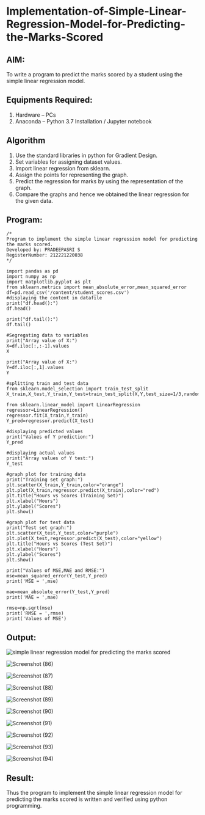 # Implementation-of-Simple-Linear-Regression-Model-for-Predicting-the-Marks-Scored

## AIM:
To write a program to predict the marks scored by a student using the simple linear regression model.

## Equipments Required:
1. Hardware – PCs
2. Anaconda – Python 3.7 Installation / Jupyter notebook

## Algorithm
1. Use the standard libraries in python for Gradient Design.
2. Set variables for assigning dataset values.
3. Import linear regression from sklearn.
4. Assign the points for representing the graph.
5. Predict the regression for marks by using the representation of the graph.
6. Compare the graphs and hence we obtained the linear regression for the given data.

## Program:
```
/*
Program to implement the simple linear regression model for predicting the marks scored.
Developed by: PRADEEPASRI S
RegisterNumber: 212221220038
*/
```
```
import pandas as pd
import numpy as np
import matplotlib.pyplot as plt
from sklearn.metrics import mean_absolute_error,mean_squared_error
df=pd.read_csv('/content/student_scores.csv')
#displaying the content in datafile
print("df.head():")
df.head()

print("df.tail():")
df.tail()

#Segregating data to variables
print("Array value of X:")
X=df.iloc[:,:-1].values
X

print("Array value of X:")
Y=df.iloc[:,1].values
Y

#splitting train and test data
from sklearn.model_selection import train_test_split
X_train,X_test,Y_train,Y_test=train_test_split(X,Y,test_size=1/3,random_state=0)

from sklearn.linear_model import LinearRegression
regressor=LinearRegression()
regressor.fit(X_train,Y_train)
Y_pred=regressor.predict(X_test)

#displaying predicted values
print("Values of Y prediction:")
Y_pred

#displaying actual values
print("Array values of Y test:")
Y_test

#graph plot for training data
print("Training set graph:")
plt.scatter(X_train,Y_train,color="orange")
plt.plot(X_train,regressor.predict(X_train),color="red")
plt.title("Hours vs Scores (Training Set)")
plt.xlabel("Hours")
plt.ylabel("Scores")
plt.show()

#graph plot for test data
print("Test set graph:")
plt.scatter(X_test,Y_test,color="purple")
plt.plot(X_test,regressor.predict(X_test),color="yellow")
plt.title("Hours vs Scores (Test Set)")
plt.xlabel("Hours")
plt.ylabel("Scores")
plt.show()

print("Values of MSE,MAE and RMSE:")
mse=mean_squared_error(Y_test,Y_pred)
print('MSE = ',mse)

mae=mean_absolute_error(Y_test,Y_pred)
print('MAE = ',mae)

rmse=np.sqrt(mse)
print('RMSE = ',rmse)
print('Values of MSE')
```

## Output:
![simple linear regression model for predicting the marks scored](sam.png)

![Screenshot (86)](https://github.com/pradeepasri26/Implementation-of-Simple-Linear-Regression-Model-for-Predicting-the-Marks-Scored/assets/131433142/d5fa1fcc-0d58-4046-a262-b0a05d648b22)

![Screenshot (87)](https://github.com/pradeepasri26/Implementation-of-Simple-Linear-Regression-Model-for-Predicting-the-Marks-Scored/assets/131433142/601b2eed-a170-4b5e-ae41-68de05bd6ba8)

![Screenshot (88)](https://github.com/pradeepasri26/Implementation-of-Simple-Linear-Regression-Model-for-Predicting-the-Marks-Scored/assets/131433142/f9896738-4752-49db-8c1b-0d79841de7d8)

![Screenshot (89)](https://github.com/pradeepasri26/Implementation-of-Simple-Linear-Regression-Model-for-Predicting-the-Marks-Scored/assets/131433142/243c0ed0-2610-43bf-9833-15a4d1813e8b)

![Screenshot (90)](https://github.com/pradeepasri26/Implementation-of-Simple-Linear-Regression-Model-for-Predicting-the-Marks-Scored/assets/131433142/f498acb8-792f-4c6e-891c-a4d56240548a)

![Screenshot (91)](https://github.com/pradeepasri26/Implementation-of-Simple-Linear-Regression-Model-for-Predicting-the-Marks-Scored/assets/131433142/7a2ce631-7e73-4edc-9072-2d7f46a8347f)

![Screenshot (92)](https://github.com/pradeepasri26/Implementation-of-Simple-Linear-Regression-Model-for-Predicting-the-Marks-Scored/assets/131433142/095e40f3-e637-44c5-af9d-9052c28eff36)

![Screenshot (93)](https://github.com/pradeepasri26/Implementation-of-Simple-Linear-Regression-Model-for-Predicting-the-Marks-Scored/assets/131433142/bb56f1d2-be34-4ba8-a30b-9b5d0d65881b)

![Screenshot (94)](https://github.com/pradeepasri26/Implementation-of-Simple-Linear-Regression-Model-for-Predicting-the-Marks-Scored/assets/131433142/1bc53e38-05ce-4235-954f-dd42e0d9582a)


## Result:
Thus the program to implement the simple linear regression model for predicting the marks scored is written and verified using python programming.

